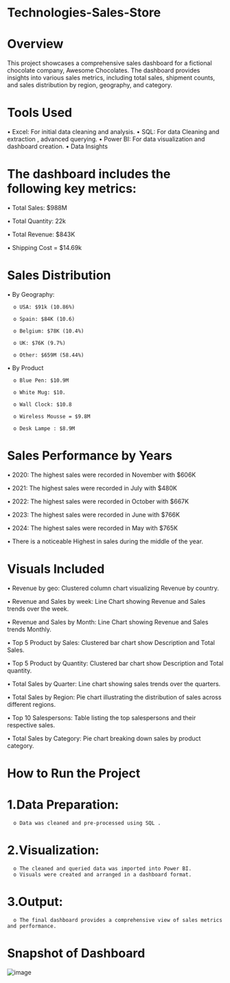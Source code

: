 # Technologies-Sales-Store
# Overview

This project showcases a comprehensive sales dashboard for a fictional chocolate company, Awesome Chocolates. The dashboard provides insights into various sales metrics, including total sales, shipment counts, and sales distribution by region, geography, and category.

# Tools Used
•	Excel: For initial data cleaning and analysis.
•	SQL: For data Cleaning and extraction , advanced querying.
•	Power BI: For data visualization and dashboard creation.
•	Data Insights

# The dashboard includes the following key metrics:

 •	Total Sales: $988M
 
 •	Total Quantity: 22k
 
 •	Total Revenue: $843K
 
 •	Shipping Cost = $14.69k
 

# Sales Distribution

 •	By Geography:

      o	USA: $91k (10.86%)
   
      o	Spain: $84K (10.6)
   
      o	Belgium: $78K (10.4%)
   
      o	UK: $76K (9.7%)
   
      o	Other: $659M (58.44%)
   

 •	By Product

      o	Blue Pen: $10.9M
   
      o	White Mug: $10.
   
      o	Wall Clock: $10.8
   
      o	Wireless Mousse = $9.8M
   
      o	Desk Lampe : $8.9M
   

# Sales Performance by Years

 •	2020: The highest sales were recorded in November with $606K
 
 •	2021: The highest sales were recorded in July with $480K
 
 •	2022: The highest sales were recorded in October with $667K
 
 •	2023: The highest sales were recorded in June with $766K
 
 •	2024: The highest sales were recorded in May with $765K
 
 •	There is a noticeable Highest in sales during the middle of the year.
 

# Visuals Included

 •	Revenue by geo: Clustered column chart visualizing Revenue by country.
 
 •	Revenue and Sales by week: Line Chart showing Revenue and Sales trends over the week.
 
 •	Revenue and Sales by Month: Line Chart showing Revenue and Sales trends Monthly. 
 
 •	Top 5 Product by Sales: Clustered bar chart show Description and Total Sales.
 
 •	Top 5 Product by Quantity: Clustered bar chart show Description and Total quantity.
 
 •	Total Sales by Quarter: Line chart showing sales trends over the quarters.
 
 •	Total Sales by Region: Pie chart illustrating the distribution of sales across different regions.
 
 •	Top 10 Salespersons: Table listing the top salespersons and their respective sales.
 
 •	Total Sales by Category: Pie chart breaking down sales by product category.
 

# How to Run the Project

# 1.Data Preparation:

      o	Data was cleaned and pre-processed using SQL .

# 2.Visualization:

      o	The cleaned and queried data was imported into Power BI.
      o	Visuals were created and arranged in a dashboard format.

# 3.Output:

      o	The final dashboard provides a comprehensive view of sales metrics and performance.
 
# Snapshot of Dashboard

 
 ![image](https://github.com/user-attachments/assets/8bb294fb-e8ed-462b-9b39-c6f894caaa4c)



